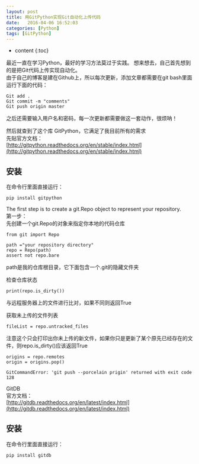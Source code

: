 ```yaml
---
layout: post
title: 用GitPython实现Git自动化上传代码
date:   2016-04-06 16:52:03
categories: [Python]
tags: [GitPython]
---
```


* content
{:toc}

最近一直在学习Python，最好的学习方法莫过于实践。 想来想去，自己首先想到的是把Git代码上传实现自动化。   
由于自己的博客是建在Github上，所以每次更新，添加文章都需要在git bash里面运行下面的代码：   

	Git add .
	Git commit -m "comments"
	Git push origin master

之后还需要输入用户名和密码，每一次更新都需要做这一套动作，很烦呐！   

然后就查到了这个库 GitPython，它满足了我目前所有的需求   
先贴官方文档：   
[http://gitpython.readthedocs.org/en/stable/index.html](http://gitpython.readthedocs.org/en/stable/index.html)   

## 安装

在命令行里面直接运行：   

	pip install gitpython

The first step is to create a git.Repo object to represent your repository.	   
第一步：   
先创建一个git.Repo的对象来指定你本地的代码仓库   

	from git import Repo

	path ="your repository directory"
	repo = Repo(path)
	assert not repo.bare

path是我的仓库根目录，它下面包含一个.git的隐藏文件夹   

检查仓库状态   

	print(repo.is_dirty())

与远程服务器上的文件进行比对，如果不同则返回True   

获取未上传的文件列表   

	fileList = repo.untracked_files

注意这个只会打印出你未上传的新文件，如果你只是更新了某个原先已经存在的文件，则repo.is_dirty()应该返回True   

	origins = repo.remotes   
	origin = origins.pop()   

	GitCommandError: 'git push --porcelain prigin' returned with exit code 128   

GitDB   
官方文档：   
[http://gitdb.readthedocs.org/en/latest/index.html](http://gitdb.readthedocs.org/en/latest/index.html)   

## 安装

在命令行里面直接运行：   

	pip install gitdb